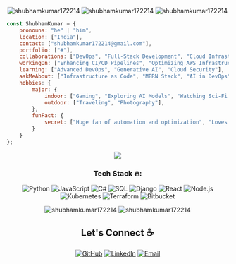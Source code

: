 <p align="center"> <img src="https://komarev.com/ghpvc/?username=shubhamkumar172214&logoColor=white&color=FFDE59" alt="shubhamkumar172214" /> <img
src="https://img.shields.io/github/followers/shubhamkumar172214?style=social" alt="shubhamkumar172214" /> <img
src="https://img.shields.io/github/last-commit/shubhamkumar172214/ShubhamKumar" alt="shubhamkumar172214" /> </p>

```javascript
const ShubhamKumar = {
    pronouns: "he" | "him",
    location: ["India"],
    contact: ["shubhamkumar172214@gmail.com"],
    portfolio: ["#"],
    collaborations: ["DevOps", "Full-Stack Development", "Cloud Infrastructure", "Machine Learning"],
    workingOn: ["Enhancing CI/CD Pipelines", "Optimizing AWS Infrastructure", "Developing Scalable Web Applications"],
    learning: ["Advanced DevOps", "Generative AI", "Cloud Security"],
    askMeAbout: ["Infrastructure as Code", "MERN Stack", "AI in DevOps", "CI/CD Pipelines"],
    hobbies: {
        major: {
            indoor: ["Gaming", "Exploring AI Models", "Watching Sci-Fi Movies"],
            outdoor: ["Traveling", "Photography"],
        },
        funFact: {
            secret: ["Huge fan of automation and optimization", "Loves debugging complex issues"],
        }        
    }
};
```

<p align="center"> <img src="https://github.com/Shubham-tech2003/ShubhamKumar/blob/master/assets/source.gif" /> </p>
<h3 align="center">Tech Stack 🔥:</h3>
<p align="center">
  <img alt="Python" src="https://img.shields.io/badge/-Python-ffb400?style=flat-square&logo=python&logoColor=white" />
  <img alt="JavaScript" src="https://img.shields.io/badge/-JavaScript-ffb400?style=flat-square&logo=javascript&logoColor=white" />
  <img alt="C#" src="https://img.shields.io/badge/-C%23-ffb400?style=flat-square&logo=csharp&logoColor=white" />
  <img alt="SQL" src="https://img.shields.io/badge/-SQL-ffb400?style=flat-square&logo=mysql&logoColor=white" />
  <img alt="Django" src="https://img.shields.io/badge/-Django-ffb400?style=flat-square&logo=django&logoColor=white" />
  <img alt="React" src="https://img.shields.io/badge/-React-ffb400?style=flat-square&logo=react&logoColor=white" />
  <img alt="Node.js" src="https://img.shields.io/badge/-Node.js-ffb400?style=flat-square&logo=node.js&logoColor=white" />
  <img alt="Kubernetes" src="https://img.shields.io/badge/-Kubernetes-ffb400?style=flat-square&logo=kubernetes&logoColor=white" />
  <img alt="Terraform" src="https://img.shields.io/badge/-Terraform-ffb400?style=flat-square&logo=terraform&logoColor=white" />
  <img alt="Bitbucket" src="https://img.shields.io/badge/-Bitbucket-ffb400?style=flat-square&logo=bitbucket&logoColor=white" />
</p>

<p align="center"> <img src="https://github-readme-stats.vercel.app/api?username=shubhamkumar172214&show_icons=true&hide_title=true&include_all_commits=true&line_height=21&bg_color=0,ffb400,ffb400,F6C03D,F4DDA6&count_private=true&theme=graywhite" alt="shubhamkumar172214"/> <img src="https://github-readme-stats.vercel.app/api/top-langs/?username=shubhamkumar172214&layout=compact&show_icons=true&bg_color=0,EFE4CA,F4DDA6,F6C03D&theme=graywhite&hide_title=true" alt="shubhamkumar172214"/> </p>

<h2 align="center">Let's Connect ☕</h2>
<p align="center">
	<a href="https://github.com/Shubham-tech2003"><img src="https://img.icons8.com/bubbles/50/000000/github.png" alt="GitHub"/></a>
	<a href="https://www.linkedin.com/in/shubhamk2003/"><img src="https://img.icons8.com/bubbles/50/000000/linkedin.png" alt="LinkedIn"/></a>
	<a href="mailto:shubhamkumar172214@gmail.com"><img src="https://img.icons8.com/bubbles/50/000000/gmail.png" alt="Email"/></a>
</p>
